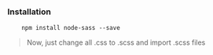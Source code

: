 ### Installation
```shell script
    npm install node-sass --save
```

> Now, just change all .css to .scss and import .scss files
